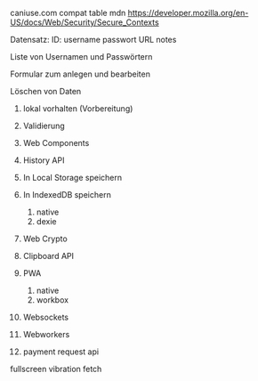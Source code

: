 caniuse.com
compat table
mdn
https://developer.mozilla.org/en-US/docs/Web/Security/Secure_Contexts

Datensatz:
ID:
username
passwort
URL
notes

Liste von Usernamen und Passwörtern

Formular zum anlegen und bearbeiten

Löschen von Daten

1. lokal vorhalten (Vorbereitung)

2. Validierung
3. Web Components
4. History API
5. In Local Storage speichern
6. In IndexedDB speichern
   1. native
   2. dexie
7. Web Crypto
8. Clipboard API
9. PWA
   1. native
   2. workbox
10. Websockets
11. Webworkers
12. payment request api

fullscreen
vibration
fetch
